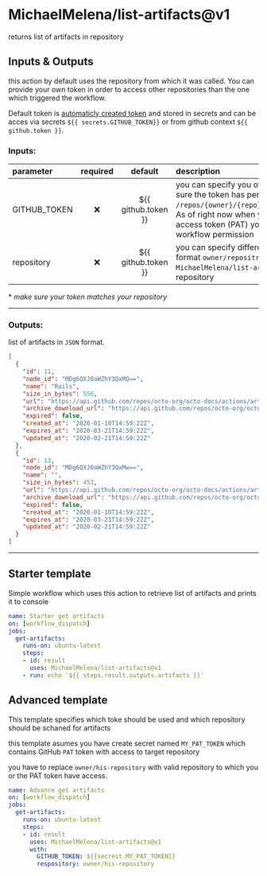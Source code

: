 # MichaelMelena/list-artifacts@v1

returns list of artifacts in repository

## Inputs & Outputs

this action by default uses the repository from which it was called. You can provide your own token in order to access other repositories than the one which triggered the workflow. 

Default token is [automaticly created token](https://docs.github.com/en/actions/security-guides/automatic-token-authentication) and stored in secrets and can be acces via secrets `${{ secrets.GITHUB_TOKEN}}` or from github context `${{ github.token }}`.


### Inputs:

| parameter  | required |       default       | description |
| :--------- | :------: | :-----------------: | :---------- |
| GITHUB_TOKEN    |   :x:    | ${{ github.token }} | you can specify you own token. Just make sure the token has permissions to API  `GET /repos/{owner}/{repo}/actions/artifacts`. As of right now when you create Personal access token (PAT) you have to enable workflow permission |
| repository |   :x:    | ${{ github.token }} | you can specify different repository in format `owner/repositry` for example `MichaelMelena/list-artifacts` for this repository

\* *make sure your token matches your repository*

-----

### Outputs:

list of artifacts in `JSON` format.

```json
[
  {
    "id": 11,
    "node_id": "MDg6QXJ0aWZhY3QxMQ==",
    "name": "Rails",
    "size_in_bytes": 556,
    "url": "https://api.github.com/repos/octo-org/octo-docs/actions/artifacts/11",
    "archive_download_url": "https://api.github.com/repos/octo-org/octo-docs/actions/artifacts/11/zip",
    "expired": false,
    "created_at": "2020-01-10T14:59:22Z",
    "expires_at": "2020-03-21T14:59:22Z",
    "updated_at": "2020-02-21T14:59:22Z"
  },
  {
    "id": 13,
    "node_id": "MDg6QXJ0aWZhY3QxMw==",
    "name": "",
    "size_in_bytes": 453,
    "url": "https://api.github.com/repos/octo-org/octo-docs/actions/artifacts/13",
    "archive_download_url": "https://api.github.com/repos/octo-org/octo-docs/actions/artifacts/13/zip",
    "expired": false,
    "created_at": "2020-01-10T14:59:22Z",
    "expires_at": "2020-03-21T14:59:22Z",
    "updated_at": "2020-02-21T14:59:22Z"
  }
]
```
----


## Starter template
Simple workflow which uses this action to retrieve list of artifacts and prints it to console

```yml
name: Starter get artifacts
on: [workflow_dispatch]
jobs:
  get-artifacts:
    runs-on: ubuntu-latest
    steps:
    - id: result 
      uses: MichaelMelena/list-artifacts@v1
    - run: echo '${{ steps.result.outputs.artifacts }}'
```

## Advanced template

This template specifies which toke should be used and which repository should be schaned for artifacts 

this template asumes you have create secret named `MY_PAT_TOKEN` which contains GitHub `PAT` token with access to target repository

you have to replace `owner/his-repository` with valid repository to which you or the PAT token have access.

```yml
name: Advance get artifacts
on: [workflow_dispatch]
jobs:
  get-artifacts:
    runs-on: ubuntu-latest
    steps:
    - id: result
      uses: MichaelMelena/list-artifacts@v1
      with:
        GITHUB_TOKEN: ${{secrest.MY_PAT_TOKEN}}
        respository: owner/his-repository
```